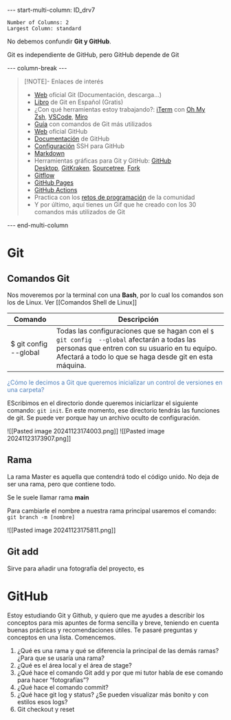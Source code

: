 


--- start-multi-column: ID_drv7
```column-settings
Number of Columns: 2
Largest Column: standard
```

No debemos confundir **Git y GitHub**. 

Git es independiente de GitHub, pero GitHub depende de Git 

--- column-break ---

> [!NOTE]- Enlaces de interés
> - [Web](https://git-scm.com/) oficial Git (Documentación, descarga...)
> - [Libro](https://git-scm.com/book/es/v2) de Git en Español (Gratis)
> - ¿Con qué herramientas estoy trabajando?: [iTerm](https://iterm2.com/) con [Oh My Zsh](https://ohmyz.sh/), [VSCode](https://code.visualstudio.com/), [Miro](https://miro.com/)
> - [Guía](https://training.github.com/downloads/es_ES/github-git-cheat-sheet/) con comandos de Git más utilizados
> - [Web](https://github.com/) oficial GitHub
> - [Documentación](https://docs.github.com/es) de GitHub
> - [Configuración](https://docs.github.com/es/authentication/connecting-to-github-with-ssh/about-ssh) SSH para GitHub
> - [Markdown](https://docs.github.com/es/get-started/writing-on-github/getting-started-with-writing-and-formatting-on-github/basic-writing-and-formatting-syntax)
> - Herramientas gráficas para Git y GitHub: [GitHub Desktop](https://desktop.github.com/), [GitKraken](https://gitkraken.com/), [Sourcetree](https://sourcetreeapp.com/), [Fork](https://git-fork.com/)
> - [Gitflow](https://www.atlassian.com/git/tutorials/comparing-workflows/gitflow-workflow)
> - [GitHub Pages](https://pages.github.com/)
> - [GitHub Actions](https://github.com/features/actions)
> - Practica con los [retos de programación](https://retosdeprogramacion.com/) de la comunidad
> - Y por último, aquí tienes un Gif que he creado con los 30 comandos más utilizados de Git


--- end-multi-column




# Git

## Comandos Git

Nos moveremos por la terminal con una **Bash**, por lo cual los comandos son los de Linux. Ver [[Comandos Shell de Linux]]

| Comando                | Descripción                                                                                                                                                                                             |
| ---------------------- | ------------------------------------------------------------------------------------------------------------------------------------------------------------------------------------------------------- |
| $ git config  --global | Todas las configuraciones que se hagan con el `$ git config  --global` afectarán a todas las personas que entren con su usuario en tu equipo. Afectará a todo lo que se haga desde git en esta máquina. |


<font color="#4f81bd">¿Cómo le decimos a Git que queremos inicializar un control de versiones en una carpeta?</font>

EScribimos en el directorio donde queremos iniciarlizar el siguiente comando: `git init`. En este momento, ese directorio tendrás las funciones de git. Se puede ver porque hay un archivo oculto de configuración.

![[Pasted image 20241123174003.png]] ![[Pasted image 20241123173907.png]]

## Rama

La rama Master es aquella que contendrá todo el código unido. No deja de ser una rama, pero que contiene todo.

Se le suele llamar rama **main**

Para cambiarle el nombre a nuestra rama principal usaremos el comando: `git branch -m [nombre]`

![[Pasted image 20241123175811.png]]

## Git add

Sirve para añadir una fotografía del proyecto, es 

# GitHub




Estoy estudiando Git y Github, y quiero que me ayudes a describir los conceptos para mis apuntes de forma sencilla y breve, teniendo en cuenta buenas prácticas y recomendaciones útiles. Te pasaré preguntas y conceptos en una lista. Comencemos.

1. ¿Qué es una rama y qué se diferencia la principal de las demás ramas? ¿Para que se usaría una rama?
2. ¿Qué es el área local y el área de stage?
4. ¿Qué hace el comando Git add y por que mi tutor habla de ese comando para hacer “fotografías”?
5. ¿Qué hace el comando commit?
6. ¿Qué hace git log y status? ¿Se pueden visualizar más bonito y con estilos esos logs?
7. Git checkout y reset